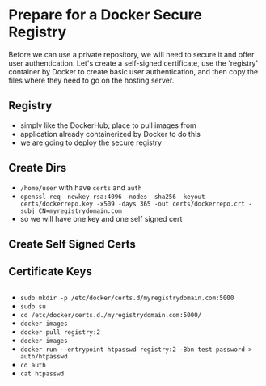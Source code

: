 # Prepare for a Docker Secure Registry

Before we can use a private repository, we will need to secure it and offer user authentication. Let's create a self-signed certificate, use the 'registry' container by Docker to create basic user authentication, and then copy the files where they need to go on the hosting server.

## Registry

+ simply like the DockerHub; place to pull images from
+ application already containerized by Docker to do this
+ we are going to deploy the secure registry

## Create Dirs
 + `/home/user` with have `certs` and `auth`
 + `openssl req -newkey rsa:4096 -nodes -sha256 -keyout certs/dockerrepo.key -x509 -days 365 -out certs/dockerrepo.crt -subj CN=myregistrydomain.com`
 + so we will have one key and one self signed cert

## Create Self Signed Certs


## Certificate Keys

##

+ `sudo mkdir -p /etc/docker/certs.d/myregistrydomain.com:5000`
+ `sudo su`
+ `cd /etc/docker/certs.d./myregistrydomain.com:5000/`
+ `docker images`
+ `docker pull registry:2`
+ `docker images`
+ `docker run --entrypoint htpasswd registry:2 -Bbn test password > auth/htpasswd`
+ `cd auth`
+ `cat htpasswd`